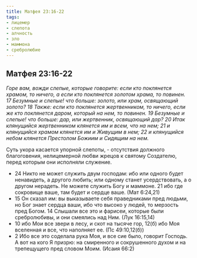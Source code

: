 ```yaml
---
title: Матфея 23:16-22
tags: 
- лицемер
- слепота
- алчность
- зло
- маммона
- сребролюбие
---
```


## Матфея 23:16-22

*Горе вам, вожди слепые, которые говорите: если кто поклянется храмом, то ничего, а если кто поклянется золотом храма, то повинен. 17 Безумные и слепые! что больше: золото, или храм, освящающий золото? 18 Также: если кто поклянется жертвенником, то ничего, если же кто поклянется даром, который на нем, то повинен. 19 Безумные и слепые! что больше: дар, или жертвенник, освящающий дар? 20 Итак клянущийся жертвенником клянется им и всем, что на нем; 21 и клянущийся храмом клянется им и Живущим в нем; 22 и клянущийся небом клянется Престолом Божиим и Сидящим на нем.*

Суть укора касается упорной слепоты, - отсутствия должного благоговения, нелицемерной любви жрецов к святому Создателю, перед которым они исполняли служение. 

- 24 Никто не может служить двум господам: ибо или одного будет ненавидеть, а другого любить; или одному станет усердствовать, а о другом нерадеть. Не можете служить Богу и маммоне. 21 ибо где сокровище ваше, там будет и сердце ваше. (Мат 6:24,21)
- 15 Он сказал им: вы выказываете себя праведниками пред людьми, но Бог знает сердца ваши, ибо что высоко у людей, то мерзость пред Богом. 14 Слышали все это и фарисеи, которые были сребролюбивы, и они смеялись над Ним. (Лук 16:15,14)
- 10 ибо Мои все звери в лесу, и скот на тысяче гор, 12(б) ибо Моя вселенная и все, что наполняет ее. (Пс 49:10,12(б))
- 2 Ибо все это соделала рука Моя, и все сие было, говорит Господь. А вот на кого Я призрю: на смиренного и сокрушенного духом и на трепещущего пред словом Моим. (Исаия 66:2)